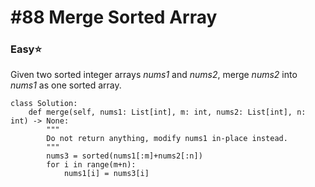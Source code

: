 # \#88 Merge Sorted Array

### Easy:star:

 Given two sorted integer arrays _nums1_ and _nums2_, merge _nums2_ into _nums1_ as one sorted array.

```text
class Solution:
    def merge(self, nums1: List[int], m: int, nums2: List[int], n: int) -> None:
        """
        Do not return anything, modify nums1 in-place instead.
        """
        nums3 = sorted(nums1[:m]+nums2[:n])
        for i in range(m+n):
            nums1[i] = nums3[i]
```



